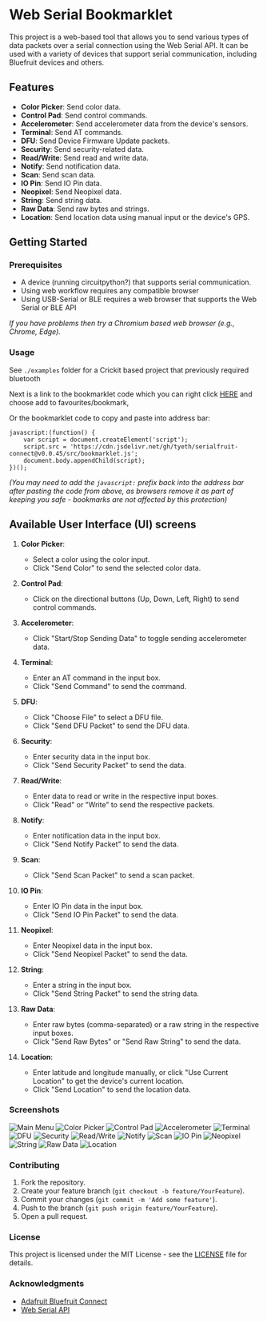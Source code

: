 # Web Serial Bookmarklet

This project is a web-based tool that allows you to send various types of data packets over a serial connection using the Web Serial API. It can be used with a variety of devices that support serial communication, including Bluefruit devices and others.

## Features

- **Color Picker**: Send color data.
- **Control Pad**: Send control commands.
- **Accelerometer**: Send accelerometer data from the device's sensors.
- **Terminal**: Send AT commands.
- **DFU**: Send Device Firmware Update packets.
- **Security**: Send security-related data.
- **Read/Write**: Send read and write data.
- **Notify**: Send notification data.
- **Scan**: Send scan data.
- **IO Pin**: Send IO Pin data.
- **Neopixel**: Send Neopixel data.
- **String**: Send string data.
- **Raw Data**: Send raw bytes and strings.
- **Location**: Send location data using manual input or the device's GPS.

## Getting Started

### Prerequisites

- A device (running circuitpython?) that supports serial communication.
- Using web workflow requires any compatible browser
- Using USB-Serial or BLE requires a web browser that supports the Web Serial or BLE API

_If you have problems then try a Chromium based web browser (e.g., Chrome, Edge)._

### Usage

See `./examples` folder for a Crickit based project that previously required bluetooth

Next is a link to the bookmarklet code which you can right click <a href="javascript:(function(){var script=document.createElement('script');script.src='https://cdn.jsdelivr.net/gh/tyeth/serialfruit-connect@v0.0.45/src/bookmarklet.js';document.body.appendChild(script);})();">HERE</a> and choose add to favourites/bookmark,

Or the bookmarklet code to copy and paste into address bar: 
```
javascript:(function() {
    var script = document.createElement('script');
    script.src = 'https://cdn.jsdelivr.net/gh/tyeth/serialfruit-connect@v0.0.45/src/bookmarklet.js';
    document.body.appendChild(script);
})();
```
_(You may need to add the `javascript:` prefix back into the address bar after pasting the code from above, as browsers remove it as part of keeping you safe - bookmarks are not affected by this protection)_


## Available User Interface (UI) screens


1. **Color Picker**:
    - Select a color using the color input.
    - Click "Send Color" to send the selected color data.

2. **Control Pad**:
    - Click on the directional buttons (Up, Down, Left, Right) to send control commands.

3. **Accelerometer**:
    - Click "Start/Stop Sending Data" to toggle sending accelerometer data.

4. **Terminal**:
    - Enter an AT command in the input box.
    - Click "Send Command" to send the command.

5. **DFU**:
    - Click "Choose File" to select a DFU file.
    - Click "Send DFU Packet" to send the DFU data.

6. **Security**:
    - Enter security data in the input box.
    - Click "Send Security Packet" to send the data.

7. **Read/Write**:
    - Enter data to read or write in the respective input boxes.
    - Click "Read" or "Write" to send the respective packets.

8. **Notify**:
    - Enter notification data in the input box.
    - Click "Send Notify Packet" to send the data.

9. **Scan**:
    - Click "Send Scan Packet" to send a scan packet.

10. **IO Pin**:
    - Enter IO Pin data in the input box.
    - Click "Send IO Pin Packet" to send the data.

11. **Neopixel**:
    - Enter Neopixel data in the input box.
    - Click "Send Neopixel Packet" to send the data.

12. **String**:
    - Enter a string in the input box.
    - Click "Send String Packet" to send the string data.

13. **Raw Data**:
    - Enter raw bytes (comma-separated) or a raw string in the respective input boxes.
    - Click "Send Raw Bytes" or "Send Raw String" to send the data.

14. **Location**:
    - Enter latitude and longitude manually, or click "Use Current Location" to get the device's current location.
    - Click "Send Location" to send the location data.

### Screenshots

![Main Menu](screenshots/main-menu.png)
![Color Picker](screenshots/color-picker.png)
![Control Pad](screenshots/control-pad.png)
![Accelerometer](screenshots/accelerometer.png)
![Terminal](screenshots/terminal.png)
![DFU](screenshots/dfu.png)
![Security](screenshots/security.png)
![Read/Write](screenshots/read-write.png)
![Notify](screenshots/notify.png)
![Scan](screenshots/scan.png)
![IO Pin](screenshots/iopin.png)
![Neopixel](screenshots/neopixel.png)
![String](screenshots/string.png)
![Raw Data](screenshots/raw.png)
![Location](screenshots/location.png)

### Contributing

1. Fork the repository.
2. Create your feature branch (`git checkout -b feature/YourFeature`).
3. Commit your changes (`git commit -m 'Add some feature'`).
4. Push to the branch (`git push origin feature/YourFeature`).
5. Open a pull request.

### License

This project is licensed under the MIT License - see the [LICENSE](LICENSE) file for details.

### Acknowledgments

- [Adafruit Bluefruit Connect](https://learn.adafruit.com/bluefruit-le-connect)
- [Web Serial API](https://developer.mozilla.org/en-US/docs/Web/API/Serial)
